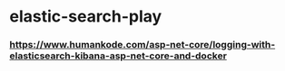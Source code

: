 # elastic-search-play

### https://www.humankode.com/asp-net-core/logging-with-elasticsearch-kibana-asp-net-core-and-docker
